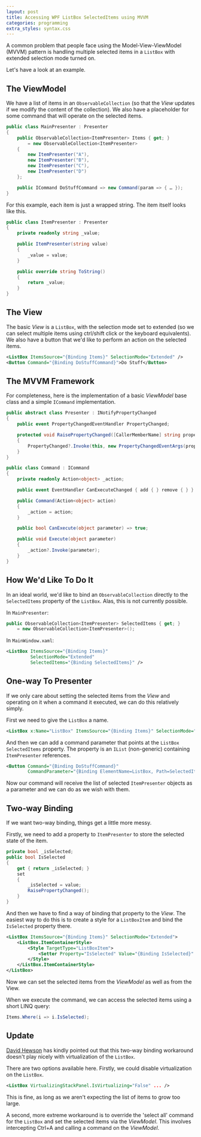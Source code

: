 ```yaml
---
layout: post
title: Accessing WPF ListBox SelectedItems using MVVM
categories: programming
extra_styles: syntax.css
---
```


A common problem that people face using the Model-View-ViewModel (MVVM) pattern is handling multiple selected items in a `ListBox` with extended selection mode turned on.

Let's have a look at an example.

## The ViewModel

We have a list of items in an `ObservableCollection` (so that the _View_ updates if we modify the content of the collection). We also have a placeholder for some command that will operate on the selected items.

```c#
public class MainPresenter : Presenter
{
    public ObservableCollection<ItemPresenter> Items { get; }
        = new ObservableCollection<ItemPresenter>
    {
        new ItemPresenter("A"),
        new ItemPresenter("B"),
        new ItemPresenter("C"),
        new ItemPresenter("D")
    };

    public ICommand DoStuffCommand => new Command(param => { … });
}
```

For this example, each item is just a wrapped string. The item itself looks like this.

```c#
public class ItemPresenter : Presenter
{
    private readonly string _value;

    public ItemPresenter(string value)
    {
        _value = value;
    }

    public override string ToString()
    {
        return _value;
    }
}
```

## The View

The basic _View_ is a `ListBox`, with the selection mode set to extended (so we can select multiple items using ctrl/shift click or the keyboard equivalents). We also have a button that we'd like to perform an action on the selected items.

```xml
<ListBox ItemsSource="{Binding Items}" SelectionMode="Extended" />
<Button Command="{Binding DoStuffCommand}">Do Stuff</Button>
```

## The MVVM Framework

For completeness, here is the implementation of a basic _ViewModel_ base class and a simple `ICommand` implementation.

```c#
public abstract class Presenter : INotifyPropertyChanged
{
    public event PropertyChangedEventHandler PropertyChanged;

    protected void RaisePropertyChanged([CallerMemberName] string propertyName = null)
    {
        PropertyChanged?.Invoke(this, new PropertyChangedEventArgs(propertyName));
    }
}
```

```c#
public class Command : ICommand
{
    private readonly Action<object> _action;

    public event EventHandler CanExecuteChanged { add { } remove { } }

    public Command(Action<object> action)
    {
        _action = action;
    }

    public bool CanExecute(object parameter) => true;

    public void Execute(object parameter)
    {
        _action?.Invoke(parameter);
    }
}
```

## How We'd Like To Do It

In an ideal world, we'd like to bind an `ObservableCollection` directly to the `SelectedItems` property of the `ListBox`. Alas, this is not currently possible.

In `MainPresenter`:

```c#
public ObservableCollection<ItemPresenter> SelectedItems { get; }
    = new ObservableCollection<ItemPresenter>();
```

In `MainWindow.xaml`:

```xml
<ListBox ItemsSource="{Binding Items}"
         SelectionMode="Extended"
         SelectedItems="{Binding SelectedItems}" />
```

## One-way To Presenter

If we only care about setting the selected items from the _View_ and operating on it when a command it executed, we can do this relatively simply.

First we need to give the `ListBox` a name.

```xml
<ListBox x:Name="ListBox" ItemsSource="{Binding Items}" SelectionMode="Extended" />
```

And then we can add a command parameter that points at the `ListBox` `SelectedItems` property. The property is an `IList` (non-generic) containing `ItemPresenter` references.

```xml
<Button Command="{Binding DoStuffCommand}"
        CommandParameter="{Binding ElementName=ListBox, Path=SelectedItems}">Do Stuff</Button>
```

Now our command will receive the list of selected `ItemPresenter` objects as a parameter and we can do as we wish with them.

## Two-way Binding

If we want two-way binding, things get a little more messy.

Firstly, we need to add a property to `ItemPresenter` to store the selected state of the item.

```c#
private bool _isSelected;
public bool IsSelected
{
    get { return _isSelected; }
    set
    {
        _isSelected = value;
        RaisePropertyChanged();
    }
}
```

And then we have to find a way of binding that property to the _View_. The easiest way to do this is to create a style for a `ListBoxItem` and bind the `IsSelected` property there.

```xml
<ListBox ItemsSource="{Binding Items}" SelectionMode="Extended">
    <ListBox.ItemContainerStyle>
        <Style TargetType="ListBoxItem">
            <Setter Property="IsSelected" Value="{Binding IsSelected}" />
        </Style>
    </ListBox.ItemContainerStyle>
</ListBox>
```

Now we can set the selected items from the _ViewModel_ as well as from the View.

When we execute the command, we can access the selected items using a short LINQ query:

```c#
Items.Where(i => i.IsSelected);
```

## Update

[David Hewson](https://twitter.com/TaiShaBi) has kindly pointed out that this two-way binding workaround doesn't play nicely with virtualization of the `ListBox`.

There are two options available here. Firstly, we could disable virtualization on the `ListBox`.

```xml
<ListBox VirtualizingStackPanel.IsVirtualizing="False" ... />
```

This is fine, as long as we aren't expecting the list of items to grow too large.

A second, more extreme workaround is to override the 'select all' command for the `ListBox` and set the selected items via the _ViewModel_. This involves intercepting Ctrl+A and calling a command on the _ViewModel_.

